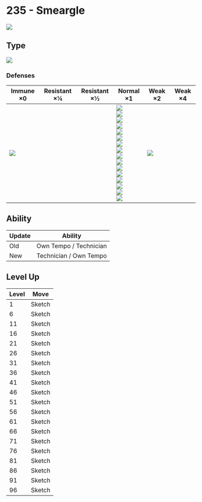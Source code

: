 # 235 - Smeargle
![][235]

## Type

![][normal]

### Defenses

Immune ×0      | Resistant ×¼ | Resistant ×½ | Normal ×1                                                                                                                                                                                                                                          | Weak ×2           | Weak ×4 | 
---            | ---          | ---          | ---                                                                                                                                                                                                                                                | ---               | ---     | 
![][ghost]<br> |              |              | ![][normal]<br> ![][flying]<br> ![][poison]<br> ![][ground]<br> ![][rock]<br> ![][bug]<br> ![][steel]<br> ![][fire]<br> ![][water]<br> ![][grass]<br> ![][electric]<br> ![][psychic]<br> ![][ice]<br> ![][dragon]<br> ![][dark]<br> ![][fairy]<br> | ![][fighting]<br> |         | 

## Ability

Update | Ability                | 
---    | ---                    | 
Old    | Own Tempo / Technician | 
New    | Technician / Own Tempo | 

## Level Up

Level | Move   | 
---   | ---    | 
1     | Sketch | 
6     | Sketch | 
11    | Sketch | 
16    | Sketch | 
21    | Sketch | 
26    | Sketch | 
31    | Sketch | 
36    | Sketch | 
41    | Sketch | 
46    | Sketch | 
51    | Sketch | 
56    | Sketch | 
61    | Sketch | 
66    | Sketch | 
71    | Sketch | 
76    | Sketch | 
81    | Sketch | 
86    | Sketch | 
91    | Sketch | 
96    | Sketch | 

[235]: ../img/pokemon/235.png
[normal]: ../img/types/normal.png
[fire]: ../img/types/fire.png
[fighting]: ../img/types/fighting.png
[water]: ../img/types/water.png
[flying]: ../img/types/flying.png
[grass]: ../img/types/grass.png
[poison]: ../img/types/poison.png
[electric]: ../img/types/electric.png
[ground]: ../img/types/ground.png
[psychic]: ../img/types/psychic.png
[rock]: ../img/types/rock.png
[ice]: ../img/types/ice.png
[bug]: ../img/types/bug.png
[dragon]: ../img/types/dragon.png
[ghost]: ../img/types/ghost.png
[dark]: ../img/types/dark.png
[steel]: ../img/types/steel.png
[fairy]: ../img/types/fairy.png
